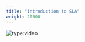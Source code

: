```yaml
---
title: "Introduction to SLA"
weight: 20300
---
```


![type:video](https://www.youtube.com/embed/o2HhCPNcCmM?si=gk0AatdNTinsXnn_)

<div class="video-wrapper" data-service="youtube" data-id="o2HhCPNcCmM"></div>
